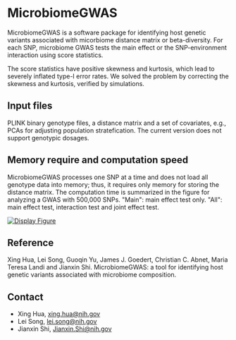 # MicrobiomeGWAS

MicrobiomeGWAS is a software package for identifying host genetic variants associated with micorbiome distance matrix or beta-diversity. For each SNP, microbiome GWAS tests the main effect or the SNP-environment interaction using score statistics. 

The score statistics have positive skewness and kurtosis, which lead to severely inflated type-I error rates. We solved the problem by correcting the skewness and kurtosis, verified by simulations.    




## Input files
PLINK binary genotype files, a distance matrix and a set of covariates, e.g., PCAs for adjusting population stratefication. 
The current version does not support genotypic dosages. 

## Memory require and computation speed
MicrobiomeGWAS processes one SNP at a time and does not load all genotype data into memory; thus, it requires only memory for storing the distance matrix. The computation time is summarized in the figure for analyzing a GWAS with 500,000 SNPs. "Main": main effect test only. "All": main effect test, interaction test and joint effect test. 


[![Display Figure](https://cloud.githubusercontent.com/assets/15255156/11045798/ad356228-86f7-11e5-9072-5ca41323bb71.png)](https://github.com/lsncibb/microbiomeGWAS/id123456)

## Reference
Xing Hua, Lei Song, Guoqin Yu, James J. Goedert, Christian C. Abnet, Maria Teresa Landi and Jianxin Shi. MicrobiomeGWAS: a tool for identifying host genetic variants associated with microbiome composition. 

## Contact
* Xing Hua, xing.hua@nih.gov
* Lei Song, lei.song@nih.gov
* Jianxin Shi, Jianxin.Shi@nih.gov

